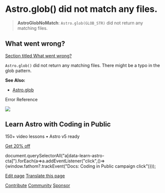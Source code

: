 Astro.glob() did not match any files.
=====================================

> **AstroGlobNoMatch**: `Astro.glob(GLOB_STR)` did not return any matching files.

What went wrong?
----------------

[Section titled What went wrong?](#what-went-wrong)

`Astro.glob()` did not return any matching files. There might be a typo in the glob pattern.

**See Also:**

*   [Astro.glob](/en/reference/api-reference/#astroglob)

Error Reference

![](/_astro/CodingInPublic.DpaYu7Qd_5sx41.webp)

Learn Astro with **Coding in Public**
-------------------------------------

150+ video lessons • Astro v5 ready

[Get 20% off](https://learnastro.dev?code=ASTRO_PROMO)

document.querySelectorAll("a\[data-learn-astro-cta\]").forEach(a=>a.addEventListener("click",()=>{window.fathom?.trackEvent("Docs: Coding in Public campaign click")}));

[Edit page](https://github.com/withastro/astro/blob/main/packages/astro/src/core/errors/errors-data.ts) [Translate this page](https://contribute.docs.astro.build/guides/i18n/)

[Contribute](/en/contribute/) [Community](https://astro.build/chat) [Sponsor](https://opencollective.com/astrodotbuild)

